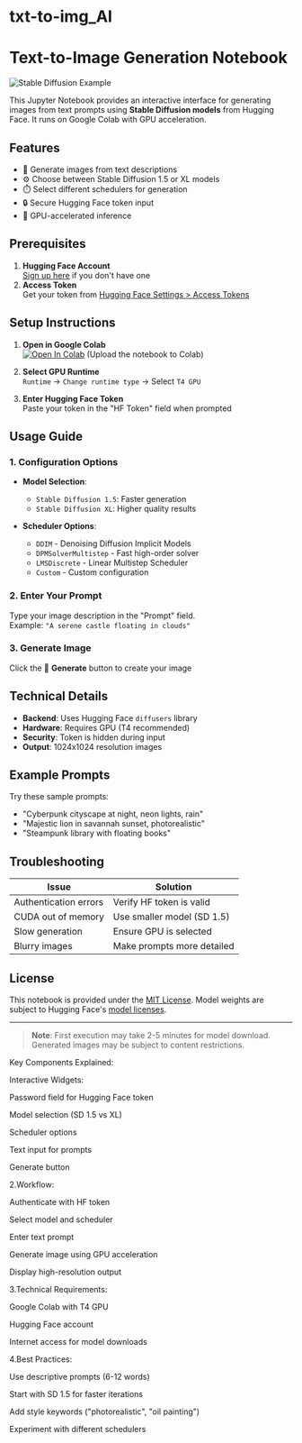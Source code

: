 # txt-to-img_AI

# Text-to-Image Generation Notebook

![Stable Diffusion Example](generated_image_example.png) <!-- Optional header image -->

This Jupyter Notebook provides an interactive interface for generating images from text prompts using **Stable Diffusion models** from Hugging Face. It runs on Google Colab with GPU acceleration.

## Features
- 🎨 Generate images from text descriptions
- ⚙️ Choose between Stable Diffusion 1.5 or XL models
- ⏱️ Select different schedulers for generation
- 🔒 Secure Hugging Face token input
- 🚀 GPU-accelerated inference

## Prerequisites
1. **Hugging Face Account**  
   [Sign up here](https://huggingface.co/join) if you don't have one
2. **Access Token**  
   Get your token from [Hugging Face Settings > Access Tokens](https://huggingface.co/settings/tokens)

## Setup Instructions
1. **Open in Google Colab**  
   [![Open In Colab](https://colab.research.google.com/assets/colab-badge.svg)](https://colab.research.google.com/github/your-repo/your-notebook)
   (Upload the notebook to Colab)

2. **Select GPU Runtime**  
   `Runtime` → `Change runtime type` → Select `T4 GPU`

3. **Enter Hugging Face Token**  
   Paste your token in the "HF Token" field when prompted

## Usage Guide
### 1. Configuration Options
- **Model Selection**:
  - `Stable Diffusion 1.5`: Faster generation
  - `Stable Diffusion XL`: Higher quality results
  
- **Scheduler Options**:
  - `DDIM` - Denoising Diffusion Implicit Models
  - `DPMSolverMultistep` - Fast high-order solver
  - `LMSDiscrete` - Linear Multistep Scheduler
  - `Custom` - Custom configuration

### 2. Enter Your Prompt
Type your image description in the "Prompt" field.  
Example: `"A serene castle floating in clouds"`

### 3. Generate Image
Click the 🚀 **Generate** button to create your image

## Technical Details
- **Backend**: Uses Hugging Face `diffusers` library
- **Hardware**: Requires GPU (T4 recommended)
- **Security**: Token is hidden during input
- **Output**: 1024x1024 resolution images

## Example Prompts
Try these sample prompts:
- "Cyberpunk cityscape at night, neon lights, rain"
- "Majestic lion in savannah sunset, photorealistic"
- "Steampunk library with floating books"

## Troubleshooting
| Issue | Solution |
|-------|----------|
| Authentication errors | Verify HF token is valid |
| CUDA out of memory | Use smaller model (SD 1.5) |
| Slow generation | Ensure GPU is selected |
| Blurry images | Make prompts more detailed |

## License
This notebook is provided under the [MIT License](LICENSE). Model weights are subject to Hugging Face's [model licenses](https://huggingface.co/models).

---
> **Note**: First execution may take 2-5 minutes for model download.  
> Generated images may be subject to content restrictions.


Key Components Explained:

Interactive Widgets:

Password field for Hugging Face token

Model selection (SD 1.5 vs XL)

Scheduler options

Text input for prompts

Generate button

2.Workflow:

Authenticate with HF token

Select model and scheduler

Enter text prompt

Generate image using GPU acceleration

Display high-resolution output

3.Technical Requirements:

Google Colab with T4 GPU

Hugging Face account

Internet access for model downloads

4.Best Practices:

Use descriptive prompts (6-12 words)

Start with SD 1.5 for faster iterations

Add style keywords ("photorealistic", "oil painting")

Experiment with different schedulers
